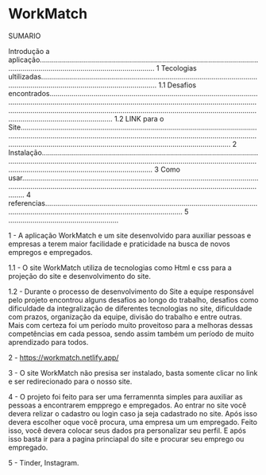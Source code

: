 # WorkMatch

SUMARIO

Introdução a aplicação...................................................................................................................................................................................... 1
Tecologias ultilizadas...................................................................................................................................................................................... 1.1
Desafios encontrados.................................................................................................................................................................................................................................................................................................................................................................................................................... 1.2
LINK para o Site................................................................................................................................................................................................................................................................................................................................................................. 2
Instalação................................................................................................................................................................................................................................................................................................................ 3
Como usar.......................................................................................................................................................................................................................................................... 4 
referencias................................................................................................................................................................................................. 5
.......................................................







1 - A aplicação WorkMatch e um site desenvolvido para auxiliar pessoas e empresas a terem maior facilidade e praticidade na busca de novos empregos e empregados.

1.1 -  O site WorkMatch utiliza de tecnologias como Html e css para a projeção do site e desenvolvimento do site. 

1.2 - Durante o processo de desenvolvimento do Site a equipe responsável pelo projeto encontrou alguns desafios ao longo do trabalho, desafios como dificuldade da integralização de diferentes tecnologias no site, dificuldade com prazos, organização da equipe, divisão do trabalho e entre outras. Mais com certeza foi um período muito proveitoso para a melhoras dessas competências em cada pessoa, sendo assim também um período de muito aprendizado para todos.

2 - https://workmatch.netlify.app/

3 - O site WorkMatch não presisa ser instalado, basta somente clicar no link e ser redirecionado para o nosso site.

4 - O projeto foi feito para ser uma ferramennta simples para auxiliar as pessoas a encontrarem empprego e empregados. Ao entrar no site você devera relizar o cadastro ou login caso ja seja cadastrado no site. Após isso devera escolher oque você procura, uma empresa um um empregado. Feito isso, você devera colocar seus dados pra personalizar seu perfil. E após isso basta ir para a pagina princiapal do site e procurar seu emprego ou empregado. 

5 - Tinder, Instagram. 

